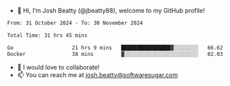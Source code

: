 - 👋 Hi, I’m Josh Beatty (@jbeatty88), welcome to my GitHub profile!

<!--START_SECTION:waka-->

```txt
From: 31 October 2024 - To: 30 November 2024

Total Time: 31 hrs 45 mins

Go                   21 hrs 9 mins   ████████████████▓░░░░░░░░   66.62 %
Docker               38 mins         ▓░░░░░░░░░░░░░░░░░░░░░░░░   02.03 %
```

<!--END_SECTION:waka-->

- 💞️ I would love to collaborate!
- 📫 You can reach me at josh.beatty@softwaresugar.com

<!---
jbeatty88/jbeatty88 is a ✨ special ✨ repository because its `README.md` (this file) appears on your GitHub profile.
You can click the Preview link to take a look at your changes.
--->
